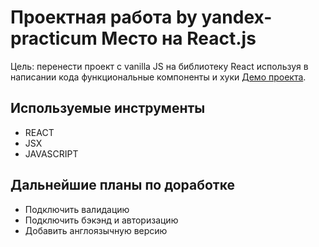 # Проектная работа by yandex-practicum Место на React.js

Цель: перенести проект с vanilla JS на библиотеку React используя в написании кода функциональные компоненты и хуки [Демо проекта](https://konstabartosh.github.io/mesto-react/). 

## Используемые инструменты

- REACT
- JSX
- JAVASCRIPT

## Дальнейшие планы по доработке

- Подключить валидацию
- Подключить бэкэнд и авторизацию
- Добавить англоязычную версию